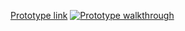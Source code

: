 [Prototype link](https://xd.adobe.com/view/4055d2c9-9210-43ea-b0d9-f8f053a9d4d5-1506/?fullscreen&hints=off)
[![Prototype walkthrough](http://img.youtube.com/vi/wWuZWqyeGag/0.jpg)](http://www.youtube.com/watch?v=wWuZWqyeGag "Prototype video")
